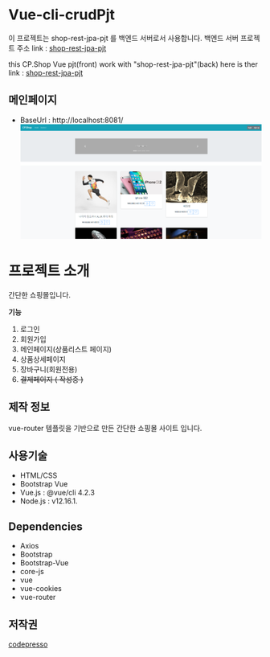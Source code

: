 # Vue-cli-crudPjt

이 프로젝트는 shop-rest-jpa-pjt 를 백엔드 서버로서 사용합니다.
백엔드 서버 프로젝트 주소 link : [shop-rest-jpa-pjt](https://github.com/AllenChoiwonwoo/shop-rest-jpa-pjt.git)

this CP.Shop Vue pjt(front) work with "shop-rest-jpa-pjt"(back)
here is ther link : [shop-rest-jpa-pjt](https://github.com/AllenChoiwonwoo/shop-rest-jpa-pjt.git)

## 메인페이지
 - BaseUrl : http://localhost:8081/
![main](./main_page_image_1.PNG)

# 프로젝트 소개
간단한 쇼핑몰입니다.

 **기능**
 1. 로그인
 2. 회원가입
 3. 메인페이지(상품리스트 페이지)
 4. 상품상세페이지
 5. 장바구니(회원전용)
 6. ~~결제페이지 ( 작성중 )~~

## 제작 정보
vue-router 템플릿을 기반으로 만든 간단한 쇼핑몰 사이트 입니다.

## 사용기술
 - HTML/CSS
 - Bootstrap Vue
 - Vue.js  :  @vue/cli 4.2.3
 - Node.js : v12.16.1.

## Dependencies

 - Axios
 - Bootstrap
 - Bootstrap-Vue
 - core-js
 - vue
 - vue-cookies
 - vue-router


  
  ## 저작권
  [codepresso](codepresso.kr)
  
